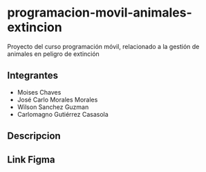 # programacion-movil-animales-extincion
Proyecto del curso programación móvil, relacionado a la gestión de animales en peligro de extinción

## Integrantes
* Moises Chaves
* José Carlo Morales Morales
* Wilson Sanchez Guzman
* Carlomagno Gutiérrez Casasola

## Descripcion

## Link Figma

